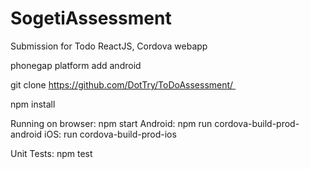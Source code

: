 # SogetiAssessment
Submission for Todo ReactJS, Cordova webapp

phonegap platform add android

git clone https://github.com/DotTry/ToDoAssessment/ 

npm install


Running on browser: npm start
Android: npm run cordova-build-prod-android
iOS: run cordova-build-prod-ios


Unit Tests: npm test
